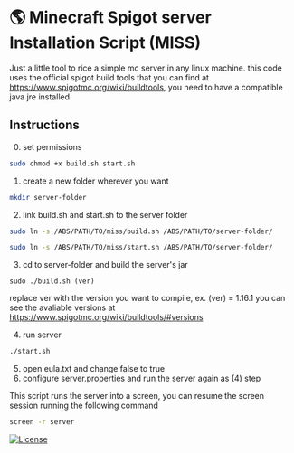 # 🌎 Minecraft Spigot server Installation Script (MISS)

Just a little tool to rice a simple mc server in any linux machine. this code uses the official spigot build tools that you can find at https://www.spigotmc.org/wiki/buildtools, you need to have a compatible java jre installed
## Instructions
0) set permissions
```bash
sudo chmod +x build.sh start.sh
```
1) create a new folder wherever you want
```bash
mkdir server-folder
```
2) link build.sh and start.sh to the server folder
```bash
sudo ln -s /ABS/PATH/TO/miss/build.sh /ABS/PATH/TO/server-folder/
```

```bash
sudo ln -s /ABS/PATH/TO/miss/start.sh /ABS/PATH/TO/server-folder/
```
3) cd to server-folder and build the server's jar  
```
sudo ./build.sh (ver)
```
replace ver with the version you want to compile, ex. (ver) = 1.16.1 
you can see the avaliable versions at https://www.spigotmc.org/wiki/buildtools/#versions  

4) run server  
```bash
./start.sh
```
5) open eula.txt and change false to true 
6) configure server.properties and run the server again as (4) step



This script runs the server into a screen, you can resume the screen session running the following command

```bash
screen -r server
```


[![License](https://img.shields.io/badge/license-MIT-blue.svg)](LICENSE)

